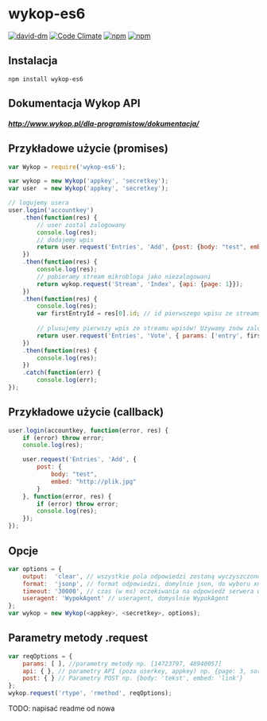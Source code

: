 # wykop-es6
[![david-dm](https://david-dm.org/bnt44/wykop-es6.svg)](https://david-dm.org/bnt44/wykop-es6)
[![Code Climate](https://codeclimate.com/github/bnt44/wykop-es6/badges/gpa.svg)](https://codeclimate.com/github/bnt44/wykop-es6)
[![npm](https://img.shields.io/npm/v/wykop-es6.svg)](https://www.npmjs.com/package/wykop-es6)
[![npm](https://img.shields.io/npm/l/wykop-es6.svg)](https://www.npmjs.com/package/wykop-es6)

## Instalacja
```
npm install wykop-es6
```
## Dokumentacja Wykop API
##### http://www.wykop.pl/dla-programistow/dokumentacja/

## Przykładowe użycie (promises)

```javascript
var Wykop = require('wykop-es6');

var wykop = new Wykop('appkey', 'secretkey');
var user  = new Wykop('appkey', 'secretkey');

// logujemy usera
user.login('accountkey')
	.then(function(res) {
		// user zostal zalogowany
		console.log(res);
		// dodajemy wpis
		return user.request('Entries', 'Add', {post: {body: "test", embed: "http://plik.jpg"}});
	})
	.then(function(res) {
		console.log(res);
		// pobieramy stream mikrobloga jako niezalogowani
		return wykop.request('Stream', 'Index', {api: {page: 1}});
	})
	.then(function(res) {
		console.log(res);
		var firstEntryId = res[0].id; // id pierwszego wpisu ze streamu
		
		// plusujemy pierwszy wpis ze streamu wpisów! Używamy znów zalogowanej instancji klasy Wykop - user
		return user.request('Entries', 'Vote', { params: ['entry', firstEntryId] });
	}) 
	.then(function(res) {
		console.log(res);
	})
	.catch(function(err) {
		console.log(err);
});
```
## Przykładowe użycie (callback)
```javascript
user.login(accountkey, function(error, res) {
	if (error) throw error;
	console.log(res);

	user.request('Entries', 'Add', {
		post: {
			body: "test", 
			embed: "http://plik.jpg"
		}
	}, function(error, res) {
		if (error) throw error;
		console.log(res);
	});
});
```

## Opcje
```javascript
var options = {
	output:  'clear', // wszystkie pola odpowiedzi zostaną wyczyszczone z kodu HTML.
	format:  'jsonp', // format odpowiedzi, domylnie json, do wyboru xml lub jsonp
	timeout: '30000', // czas (w ms) oczekiwania na odpowiedź serwera wykopu, domyślnie 30000ms (30 sekund)
	useragent: 'WypokAgent' // useragent, domyslnie WypokAgent
};
var wykop = new Wykop(<appkey>, <secretkey>, options);
```

## Parametry metody .request
```javascript
var reqOptions = {
	params: [ ], //parametry metody np. [14723797, 48940057]
	api: { }, // parametry API (poza userkey, appkey) np. {page: 3, sort: 'votes'}
	post: { } // Parametry POST np. {body: 'tekst', embed: 'link'}
};
wykop.request('rtype', 'rmethod', reqOptions);
```
TODO: napisać readme od nowa